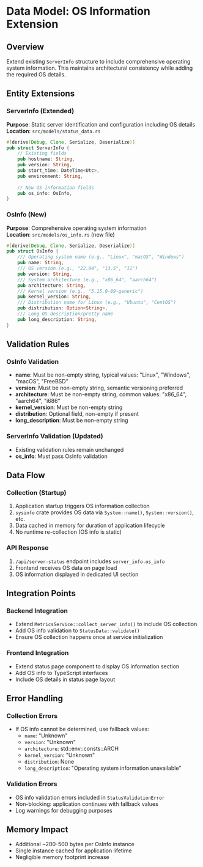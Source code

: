 # Data Model: OS Information Extension

## Overview
Extend existing `ServerInfo` structure to include comprehensive operating system information. This maintains architectural consistency while adding the required OS details.

## Entity Extensions

### ServerInfo (Extended)
**Purpose**: Static server identification and configuration including OS details  
**Location**: `src/models/status_data.rs`

```rust
#[derive(Debug, Clone, Serialize, Deserialize)]
pub struct ServerInfo {
    // Existing fields
    pub hostname: String,
    pub version: String,
    pub start_time: DateTime<Utc>,
    pub environment: String,
    
    // New OS information fields
    pub os_info: OsInfo,
}
```

### OsInfo (New)
**Purpose**: Comprehensive operating system information  
**Location**: `src/models/os_info.rs` (new file)

```rust
#[derive(Debug, Clone, Serialize, Deserialize)]
pub struct OsInfo {
    /// Operating system name (e.g., "Linux", "macOS", "Windows")
    pub name: String,
    /// OS version (e.g., "22.04", "13.5", "11")
    pub version: String,
    /// System architecture (e.g., "x86_64", "aarch64")
    pub architecture: String,
    /// Kernel version (e.g., "5.15.0-89-generic")
    pub kernel_version: String,
    /// Distribution name for Linux (e.g., "Ubuntu", "CentOS")
    pub distribution: Option<String>,
    /// Long OS description/pretty name
    pub long_description: String,
}
```

## Validation Rules

### OsInfo Validation
- **name**: Must be non-empty string, typical values: "Linux", "Windows", "macOS", "FreeBSD"
- **version**: Must be non-empty string, semantic versioning preferred
- **architecture**: Must be non-empty string, common values: "x86_64", "aarch64", "i686"
- **kernel_version**: Must be non-empty string
- **distribution**: Optional field, non-empty if present
- **long_description**: Must be non-empty string

### ServerInfo Validation (Updated)
- Existing validation rules remain unchanged
- **os_info**: Must pass OsInfo validation

## Data Flow

### Collection (Startup)
1. Application startup triggers OS information collection
2. `sysinfo` crate provides OS data via `System::name()`, `System::version()`, etc.
3. Data cached in memory for duration of application lifecycle
4. No runtime re-collection (OS info is static)

### API Response
1. `/api/server-status` endpoint includes `server_info.os_info`
2. Frontend receives OS data on page load
3. OS information displayed in dedicated UI section

## Integration Points

### Backend Integration
- Extend `MetricsService::collect_server_info()` to include OS collection
- Add OS info validation to `StatusData::validate()`
- Ensure OS collection happens once at service initialization

### Frontend Integration  
- Extend status page component to display OS information section
- Add OS info to TypeScript interfaces
- Include OS details in status page layout

## Error Handling

### Collection Errors
- If OS info cannot be determined, use fallback values:
  - `name`: "Unknown"
  - `version`: "Unknown" 
  - `architecture`: std::env::consts::ARCH
  - `kernel_version`: "Unknown"
  - `distribution`: None
  - `long_description`: "Operating system information unavailable"

### Validation Errors
- OS info validation errors included in `StatusValidationError`
- Non-blocking: application continues with fallback values
- Log warnings for debugging purposes

## Memory Impact
- Additional ~200-500 bytes per OsInfo instance
- Single instance cached for application lifetime
- Negligible memory footprint increase